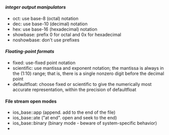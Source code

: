 # 

#### *integer output manipulators*
- oct: use base-8 (octal) notation
- dec: use base-10 (decimal) notation
- hex: use base-16 (hexadecimal) notation
- showbase: prefix 0 for octal and 0x for hexadecimal
- noshowbase: don't use prefixes

#### *Floating-point formats*
- fixed: use-fixed point notation
- scientific: use mantissa and exponent notation; the mantissa is always in the (1:10) range; that is, there is a single nonzero digit before the decimal point
- defaultfloat: choose fixed or scientific to give the numerically most accurate representation, within the precision of defaultfloat

#### File stream open modes
- ios_base::app (append. add to the end of the file)
- ios_base::ate ("at end". open and seek to the end)
- ios_base::binary (binary mode - beware of system-specific behavior)
-